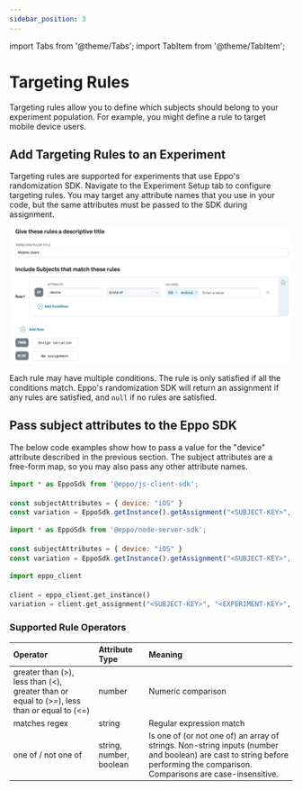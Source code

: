 ```yaml
---
sidebar_position: 3
---
```


import Tabs from '@theme/Tabs';
import TabItem from '@theme/TabItem';

# Targeting Rules

Targeting rules allow you to define which subjects should belong to your experiment population. For example, you might define a rule to target mobile device users.

## Add Targeting Rules to an Experiment
Targeting rules are supported for experiments that use Eppo's randomization SDK. Navigate to the Experiment Setup tab to configure targeting rules. You may target any attribute names that you use in your code, but the same attributes must be passed to the SDK during assignment.

![generating-api-token-1](../../../../static/img/connecting-data/targeting-rules.png)

Each rule may have multiple conditions. The rule is only satisfied if all the conditions match. Eppo's randomization SDK will return an assignment if any rules are satisfied, and `null` if no rules are satisfied.

## Pass subject attributes to the Eppo SDK

The below code examples show how to pass a value for the "device" attribute described in the previous section. The subject attributes are a free-form map, so you may also pass any other attribute names.

<Tabs>
<TabItem value="javascript" label="JavaScript (Client)">

```javascript
import * as EppoSdk from '@eppo/js-client-sdk';

const subjectAttributes = { device: "iOS" }
const variation = EppoSdk.getInstance().getAssignment("<SUBJECT-KEY>", "<EXPERIMENT-KEY>", subjectAttributes);
```
</TabItem>

<TabItem value="node" label="Node">

```javascript
import * as EppoSdk from '@eppo/node-server-sdk';

const subjectAttributes = { device: "iOS" }
const variation = EppoSdk.getInstance().getAssignment("<SUBJECT-KEY>", "<EXPERIMENT-KEY>", subjectAttributes);
```
</TabItem>


<TabItem value="python" label="Python">

```python
import eppo_client

client = eppo_client.get_instance()
variation = client.get_assignment("<SUBJECT-KEY>", "<EXPERIMENT-KEY>", { "device": "iOS" })
```
</TabItem>
</Tabs>

### Supported Rule Operators

| Operator | Attribute Type | Meaning |
| :--- | :--- | :--- |
| greater than (>), less than (<), greater than or equal to (>=), less than or equal to (<=) | number | Numeric comparison |
| matches regex | string | Regular expression match |
| one of / not one of | string, number, boolean | Is one of (or not one of) an array of strings. Non-string inputs (number and boolean) are cast to string before performing the comparison. Comparisons are case-insensitive. |
